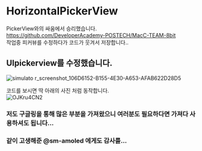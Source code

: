 # HorizontalPickerView
PickerView와의 싸움에서 승리했습니다.  
https://github.com/DeveloperAcademy-POSTECH/MacC-TEAM-8bit  
작업중 피커뷰를 수정하다가 코드가 웃겨서 저장합니다..

## UIpickerview를 수정했습니다.
![simulato
r_screenshot_106D6152-B155-4E30-A653-AFAB622D28D5](https://user-images.githubusercontent.com/103024840/203305308-7bfe2c80-11bd-4dc0-8793-336a7e49c04b.png)

코드를 보시면 딱 아래의 사진 처럼 동작합니다.  
![OJKru4CN2](https://user-images.githubusercontent.com/103024840/203308261-f9ff6e05-c305-4caa-b2ad-fb3572095ced.gif)

### 저도 구글링을 통해 많은 부분을 가져왔으니 여러분도 필요하다면 가져다 사용하셔도 됩니다...
### 같이 고생해준 @sm-amoled 에게도 감사를...
